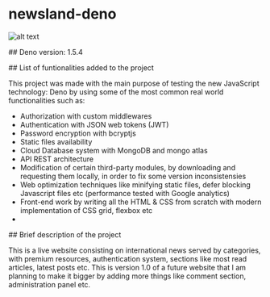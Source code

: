 # newsland-deno

![alt text](https://user-images.githubusercontent.com/40801686/102721012-2aa96800-42f8-11eb-9d3b-2500d4de13f1.png)

## Deno version: 1.5.4

## List of funtionalities added to the project

This project was made with the main purpose of testing the new JavaScript technology: Deno by using some of the most common real world functionalities such as:

- Authorization with custom middlewares
- Authentication with JSON web tokens (JWT)
- Password encryption with bcryptjs
- Static files availability
- Cloud Database system with MongoDB and mongo atlas
- API REST architecture
- Modification of certain third-party modules, by downloading and requesting them locally, in order to fix some version inconsistensies
- Web optimization techniques like minifying static files, defer blocking Javascript files etc (performance tested with Google analytics)
- Front-end work by writing all the HTML & CSS from scratch with modern implementation of CSS grid, flexbox etc
- 


## Brief description of the project

This is a live website consisting on international news served by categories, with premium resources, authentication system, sections like most read articles, latest posts etc. This is version 1.0 of a future website that I am planning to make it bigger by adding more things like comment section, administration panel etc. 
